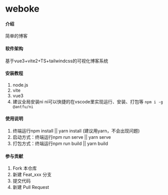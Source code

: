 # weboke

#### 介绍
简单的博客

#### 软件架构
基于vue3+vite2+TS+tailwindcss的可视化博客系统



#### 安装教程

1.  node.js
2.  vite
3.  vue3
4.  建议全局安装ni ni可以快捷的在vscode里实现运行、安装、打包等  `npm i -g @antfu/ni`

#### 使用说明

1.  终端运行npm install || yarn install (建议用yarn，不会出现问题)
2.  启动方式：终端运行npm run serve || yarn serve
3.  打包方式：终端运行npm run build || yarn build

#### 参与贡献

1.  Fork 本仓库
2.  新建 Feat_xxx 分支
3.  提交代码
4.  新建 Pull Request



